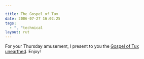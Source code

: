 ```yaml
---

title: The Gospel of Tux
date: 2006-07-27 16:02:25
tags:
  - ", "technical
layout: rut
---
```


For your Thursday amusement, I present to you the <a href="http://www.ao.com/%7Eregan/penguins/tux.html">Gospel of Tux unearthed</a>.  Enjoy!

